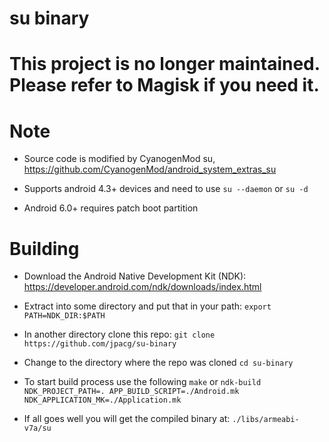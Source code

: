 su binary
===

# This project is no longer maintained. Please refer to Magisk if you need it.

Note
========

* Source code is modified by CyanogenMod su, https://github.com/CyanogenMod/android_system_extras_su

* Supports android 4.3+ devices and need to use `su --daemon` or `su -d`

* Android 6.0+ requires patch boot partition


Building
========

* Download the Android Native Development Kit (NDK): https://developer.android.com/ndk/downloads/index.html

* Extract into some directory and put that in your path: 
	`export PATH=NDK_DIR:$PATH`

* In another directory clone this repo: 
	`git clone https://github.com/jpacg/su-binary`

* Change to the directory where the repo was cloned
	`cd su-binary`

* To start build process use the following
	`make` or `ndk-build NDK_PROJECT_PATH=. APP_BUILD_SCRIPT=./Android.mk NDK_APPLICATION_MK=./Application.mk`

* If all goes well you will get the compiled binary at:
	`./libs/armeabi-v7a/su`